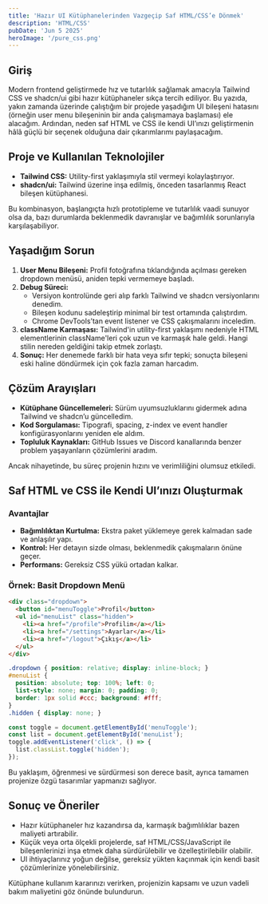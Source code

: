 ```yaml
---
title: 'Hazır UI Kütüphanelerinden Vazgeçip Saf HTML/CSS’e Dönmek'
description: 'HTML/CSS'
pubDate: 'Jun 5 2025'
heroImage: '/pure_css.png'
---
```



## Giriş

Modern frontend geliştirmede hız ve tutarlılık sağlamak amacıyla Tailwind CSS ve shadcn/ui gibi hazır kütüphaneler sıkça tercih ediliyor. Bu yazıda, yakın zamanda üzerinde çalıştığım bir projede yaşadığım UI bileşeni hatasını (örneğin user menu bileşeninin bir anda çalışmamaya başlaması) ele alacağım. Ardından, neden saf HTML ve CSS ile kendi UI’ınızı geliştirmenin hâlâ güçlü bir seçenek olduğuna dair çıkarımlarımı paylaşacağım.

## Proje ve Kullanılan Teknolojiler

* **Tailwind CSS:** Utility-first yaklaşımıyla stil vermeyi kolaylaştırıyor.
* **shadcn/ui:** Tailwind üzerine inşa edilmiş, önceden tasarlanmış React bileşen kütüphanesi.

Bu kombinasyon, başlangıçta hızlı prototipleme ve tutarlılık vaadi sunuyor olsa da, bazı durumlarda beklenmedik davranışlar ve bağımlılık sorunlarıyla karşılaşabiliyor.

## Yaşadığım Sorun

1. **User Menu Bileşeni:** Profil fotoğrafına tıklandığında açılması gereken dropdown menüsü, aniden tepki vermemeye başladı.
2. **Debug Süreci:**
   * Versiyon kontrolünde geri alıp farklı Tailwind ve shadcn versiyonlarını denedim.
   * Bileşen kodunu sadeleştirip minimal bir test ortamında çalıştırdım.
   * Chrome DevTools’tan event listener ve CSS çakışmalarını inceledim.
3. **className Karmaşası:** Tailwind'in utility-first yaklaşımı nedeniyle HTML elementlerinin className'leri çok uzun ve karmaşık hale geldi. Hangi stilin nereden geldiğini takip etmek zorlaştı.
4. **Sonuç:** Her denemede farklı bir hata veya sıfır tepki; sonuçta bileşeni eski haline döndürmek için çok fazla zaman harcadım.

## Çözüm Arayışları

* **Kütüphane Güncellemeleri:** Sürüm uyumsuzluklarını gidermek adına Tailwind ve shadcn’u güncelledim.
* **Kod Sorgulaması:** Tipografi, spacing, z-index ve event handler konfigürasyonlarını yeniden ele aldım.
* **Topluluk Kaynakları:** GitHub Issues ve Discord kanallarında benzer problem yaşayanların çözümlerini aradım.

Ancak nihayetinde, bu süreç projenin hızını ve verimliliğini olumsuz etkiledi.

## Saf HTML ve CSS ile Kendi UI’ınızı Oluşturmak

### Avantajlar

* **Bağımlılıktan Kurtulma:** Ekstra paket yüklemeye gerek kalmadan sade ve anlaşılır yapı.
* **Kontrol:** Her detayın sizde olması, beklenmedik çakışmaların önüne geçer.
* **Performans:** Gereksiz CSS yükü ortadan kalkar.

### Örnek: Basit Dropdown Menü

```html
<div class="dropdown">
  <button id="menuToggle">Profil</button>
  <ul id="menuList" class="hidden">
    <li><a href="/profile">Profilim</a></li>
    <li><a href="/settings">Ayarlar</a></li>
    <li><a href="/logout">Çıkış</a></li>
  </ul>
</div>
```

```css
.dropdown { position: relative; display: inline-block; }
#menuList {
  position: absolute; top: 100%; left: 0;
  list-style: none; margin: 0; padding: 0;
  border: 1px solid #ccc; background: #fff;
}
.hidden { display: none; }
```

```js
const toggle = document.getElementById('menuToggle');
const list = document.getElementById('menuList');
toggle.addEventListener('click', () => {
  list.classList.toggle('hidden');
});
```

Bu yaklaşım, öğrenmesi ve sürdürmesi son derece basit, ayrıca tamamen projenize özgü tasarımlar yapmanızı sağlıyor.

## Sonuç ve Öneriler

* Hazır kütüphaneler hız kazandırsa da, karmaşık bağımlılıklar bazen maliyeti artırabilir.
* Küçük veya orta ölçekli projelerde, saf HTML/CSS/JavaScript ile bileşenlerinizi inşa etmek daha sürdürülebilir ve özelleştirilebilir olabilir.
* UI ihtiyaçlarınız yoğun değilse, gereksiz yükten kaçınmak için kendi basit çözümlerinize yönelebilirsiniz.

Kütüphane kullanım kararınızı verirken, projenizin kapsamı ve uzun vadeli bakım maliyetini göz önünde bulundurun.

